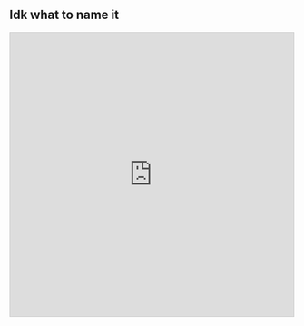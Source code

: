 
## Idk what to name it

<iframe src="https://www.desmos.com/calculator/rx4jct7cll?embed" width="500" height="500" style="border: 1px solid #ccc" frameborder=0></iframe>